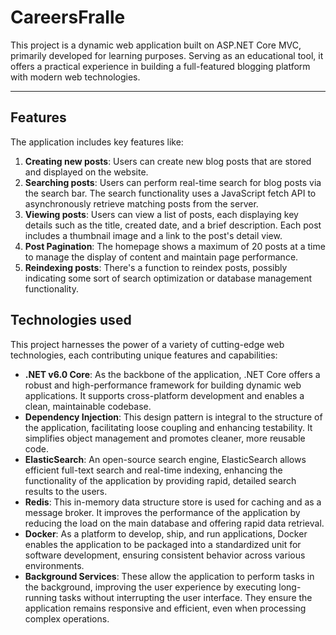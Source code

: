 # CareersFralle

This project is a dynamic web application built on ASP.NET Core MVC, primarily developed for learning purposes. Serving as an educational tool, it offers a practical experience in building a full-featured blogging platform with modern web technologies.

---

## Features

The application includes key features like:

1. **Creating new posts**: Users can create new blog posts that are stored and displayed on the website.
2. **Searching posts**: Users can perform real-time search for blog posts via the search bar. The search functionality uses a JavaScript fetch API to asynchronously retrieve matching posts from the server.
3. **Viewing posts**: Users can view a list of posts, each displaying key details such as the title, created date, and a brief description. Each post includes a thumbnail image and a link to the post's detail view.
4. **Post Pagination**: The homepage shows a maximum of 20 posts at a time to manage the display of content and maintain page performance.
5. **Reindexing posts**: There's a function to reindex posts, possibly indicating some sort of search optimization or database management functionality.

## Technologies used

This project harnesses the power of a variety of cutting-edge web technologies, each contributing unique features and capabilities:

- **.NET v6.0 Core**: As the backbone of the application, .NET Core offers a robust and high-performance framework for building dynamic web applications. It supports cross-platform development and enables a clean, maintainable codebase.
- **Dependency Injection**: This design pattern is integral to the structure of the application, facilitating loose coupling and enhancing testability. It simplifies object management and promotes cleaner, more reusable code.
- **ElasticSearch**: An open-source search engine, ElasticSearch allows efficient full-text search and real-time indexing, enhancing the functionality of the application by providing rapid, detailed search results to the users.
- **Redis**: This in-memory data structure store is used for caching and as a message broker. It improves the performance of the application by reducing the load on the main database and offering rapid data retrieval.
- **Docker**: As a platform to develop, ship, and run applications, Docker enables the application to be packaged into a standardized unit for software development, ensuring consistent behavior across various environments.
- **Background Services**: These allow the application to perform tasks in the background, improving the user experience by executing long-running tasks without interrupting the user interface. They ensure the application remains responsive and efficient, even when processing complex operations.
